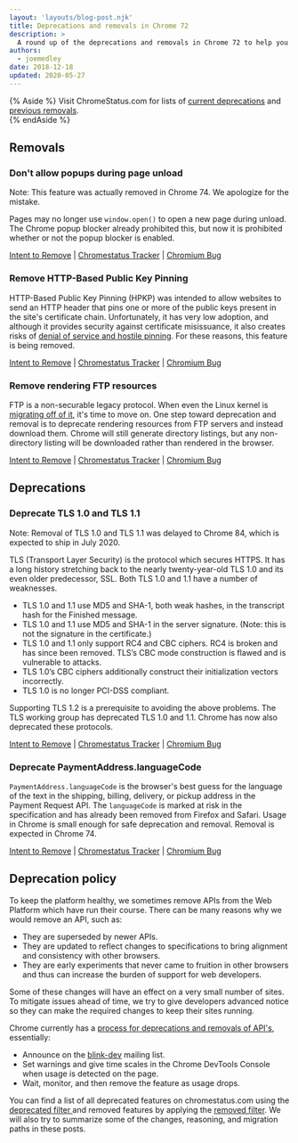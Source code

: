 ```yaml
---
layout: 'layouts/blog-post.njk'
title: Deprecations and removals in Chrome 72
description: >
  A round up of the deprecations and removals in Chrome 72 to help you plan.
authors:
  - joemedley
date: 2018-12-18
updated: 2020-05-27
---
```


{% Aside %}
Visit ChromeStatus.com for lists of 
<a href="https://www.chromestatus.com/features#browsers.chrome.status%3A%22Deprecated%22">current deprecations</a>
and <a href="https://www.chromestatus.com/features#browsers.chrome.status:%22Removed%22">previous removals</a>.  
{% endAside %}


## Removals

### Don't allow popups during page unload

Note: This feature was actually removed in Chrome 74. We apologize for the
mistake.

Pages may no longer use `window.open()` to open a new page during unload. The
Chrome popup blocker already prohibited this, but now it is prohibited whether
or not the popup blocker is enabled.

[Intent to Remove](https://crbug.com/844455) &#124;
[Chromestatus Tracker](https://www.chromestatus.com/feature/5989473649164288) &#124;
[Chromium Bug](https://groups.google.com/a/chromium.org/d/topic/blink-dev/MkA0A1YKSw4/discussion)

### Remove HTTP-Based Public Key Pinning

HTTP-Based Public Key Pinning (HPKP) was intended to allow websites to send an
HTTP header that pins one or more of the public keys present in the site's
certificate chain. Unfortunately, it has very low adoption, and although it
provides security against certificate misissuance, it also creates risks of
[denial of service and hostile pinning](https://groups.google.com/a/chromium.org/d/msg/blink-dev/he9tr7p3rZ8/eNMwKPmUBAAJ).
For these reasons, this feature is being removed.

[Intent to Remove](https://groups.google.com/a/chromium.org/d/topic/blink-dev/he9tr7p3rZ8/discussion) &#124;
[Chromestatus Tracker](https://www.chromestatus.com/feature/5903385005916160) &#124;
[Chromium Bug](https://crbug.com/779166)

### Remove rendering FTP resources

FTP is a non-securable legacy protocol. When even the Linux kernel is
[migrating off of it](https://www.kernel.org/shutting-down-ftp-services.html),
it's time to move on. One step toward deprecation and removal is to deprecate
rendering resources from FTP servers and instead download them. Chrome will
still generate directory listings, but any non-directory listing will be
downloaded rather than rendered in the browser.

[Intent to Remove](https://groups.google.com/a/chromium.org/d/topic/blink-dev/eopgOoY1QLs/discussion) &#124;
[Chromestatus Tracker](https://www.chromestatus.com/feature/6199005675520000) &#124;
[Chromium Bug](https://bugs.chromium.org/p/chromium/issues/detail?id=744499)

## Deprecations

### Deprecate TLS 1.0 and TLS 1.1

Note: Removal of TLS 1.0 and TLS 1.1 was delayed to Chrome 84, which is
expected to ship in July 2020.

TLS (Transport Layer Security) is the protocol which secures HTTPS. It has a
long history stretching back to the nearly twenty-year-old TLS 1.0 and its even
older predecessor, SSL. Both TLS 1.0 and 1.1 have a number of weaknesses.

- TLS 1.0 and 1.1 use MD5 and SHA-1, both weak hashes, in the transcript hash
  for the Finished message.
- TLS 1.0 and 1.1 use MD5 and SHA-1 in the server signature. (Note: this is not
  the signature in the certificate.)
- TLS 1.0 and 1.1 only support RC4 and CBC ciphers. RC4 is broken and has since
  been removed. TLS’s CBC mode construction is flawed and is vulnerable to
  attacks.
- TLS 1.0’s CBC ciphers additionally construct their initialization vectors
  incorrectly.
- TLS 1.0 is no longer PCI-DSS compliant.

Supporting TLS 1.2 is a prerequisite to avoiding the above problems. The TLS
working group has deprecated TLS 1.0 and 1.1. Chrome has now also deprecated
these protocols.

[Intent to Remove](https://groups.google.com/a/chromium.org/d/topic/blink-dev/EHSnAn2rucg/discussion) &#124;
[Chromestatus Tracker](https://www.chromestatus.com/feature/5654791610957824) &#124;
[Chromium Bug](https://crbug.com/896013)

### Deprecate PaymentAddress.languageCode

`PaymentAddress.languageCode` is the browser's best guess for the language of
the text in the shipping, billing, delivery, or pickup address in the Payment
Request API. The `languageCode` is marked at risk in the specification and has
already been removed from Firefox and Safari. Usage in Chrome is small enough
for safe deprecation and removal. Removal is expected in Chrome 74.

[Intent to Remove](https://groups.google.com/a/chromium.org/d/topic/blink-dev/ma2J2RumrmM/discussion) &#124;
[Chromestatus Tracker](https://www.chromestatus.com/feature/4992562146312192) &#124;
[Chromium Bug](https://crbug.com/877521)

## Deprecation policy


To keep the platform healthy, we sometimes remove APIs from the Web Platform which have run their course. There can be many reasons why we would remove an
API, such as:

- They are superseded by newer APIs.
- They are updated to reflect changes to specifications to bring alignment and consistency with other browsers.
- They are early experiments that never came to fruition in other browsers and thus can increase the burden of support for web developers.


Some of these changes will have an effect on a very small number of sites. To mitigate issues ahead of time, we try to give developers advanced notice so they can make the required changes to keep their sites running.

Chrome currently has a <a href="http://www.chromium.org/blink#TOC-Launch-Process:-Deprecation"> process for deprecations and removals of API's</a>, essentially:


- Announce on the <a href="https://groups.google.com/a/chromium.org/forum/#!forum/blink-dev">blink-dev</a> mailing list.
- Set warnings and give time scales in the Chrome DevTools Console when usage is detected on the page.
- Wait, monitor, and then remove the feature as usage drops.
 


You can find a list of all deprecated features on chromestatus.com using the <a href="https://www.chromestatus.com/features#deprecated"> deprecated filter </a> and removed features by applying the <a href="https://www.chromestatus.com/features#removed">removed filter</a>. We will also try to summarize some of the changes, reasoning, and migration paths in these posts.



